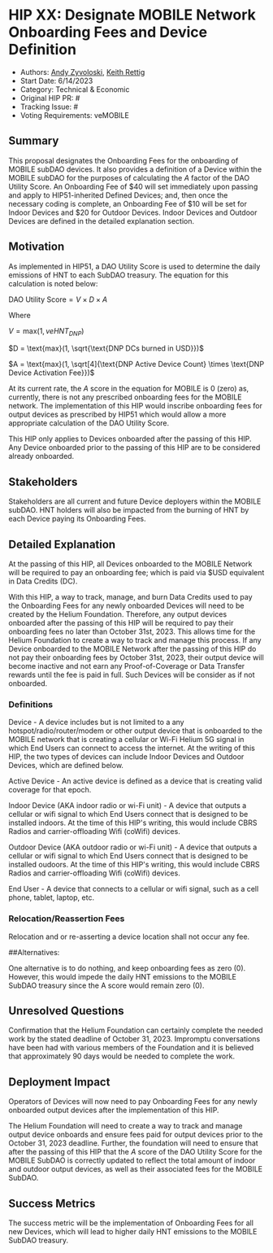 # HIP XX: Designate MOBILE Network Onboarding Fees and Device Definition
- Authors: [Andy Zyvoloski](https://github.com/heatedlime), [Keith Rettig](https://github.com/keithrettig)
- Start Date: 6/14/2023
- Category: Technical & Economic
- Original HIP PR: #
- Tracking Issue: #
- Voting Requirements: veMOBILE

## Summary
This proposal designates the Onboarding Fees for the onboarding of MOBILE subDAO devices.  It also provides a definition of a Device within the MOBILE subDAO for the purposes of calculating the $A$ factor of the DAO Utility Score.  An Onboarding Fee of $40 will set immediately upon passing and apply to HIP51-inherited Defined Devices; and, then once the necessary coding is complete, an Onboarding Fee of $10 will be set for Indoor Devices and $20 for Outdoor Devices.  Indoor Devices and Outdoor Devices are defined in the detailed explanation section.

## Motivation
As implemented in HIP51, a DAO Utility Score is used to determine the daily emissions of HNT to each SubDAO treasury. The equation for this calculation is noted below:

$\text{DAO Utility Score} = V \times D \times A$

Where

$V = \text{max}(1, veHNT_{DNP})$

$D = \text{max}(1, \sqrt{\text{DNP DCs burned in USD}})$

$A = \text{max}(1, \sqrt[4]{\text{DNP Active Device Count} \times \text{DNP Device Activation Fee}})$

At its current rate, the $A$ score in the equation for MOBILE is $0$ (zero) as, currently, there is not any prescribed onboarding fees for the MOBILE network.  The implementation of this HIP would inscribe onboarding fees for output devices as prescribed by HIP51 which would allow a more appropriate calculation of the DAO Utility Score.

This HIP only applies to Devices onboarded after the passing of this HIP.  Any Device onboarded prior to the passing of this HIP are to be considered already onboarded.

## Stakeholders
Stakeholders are all current and future Device deployers within the MOBILE subDAO.  HNT holders will also be impacted from the burning of HNT by each Device paying its Onboarding Fees.

## Detailed Explanation
At the passing of this HIP, all Devices onboarded to the MOBILE Network will be required to pay an onboarding fee; which is paid via $USD equivalent in Data Credits (DC). 

With this HIP, a way to track, manage, and burn Data Credits used to pay the Onboarding Fees for any newly onboarded Devices will need to be created by the Helium Foundation.  Therefore, any output devices onboarded after the passing of this HIP will be required to pay their onboarding fees no later than October 31st, 2023.  This allows time for the Helium Foundation to create a way to track and manage this process.  If any Device onboarded to the MOBILE Network after the passing of this HIP do not pay their onboarding fees by October 31st, 2023, their output device will become inactive and not earn any Proof-of-Coverage or Data Transfer rewards until the fee is paid in full.  Such Devices will be consider as if not onboarded.

### Definitions

Device - A device includes but is not limited to a any hotspot/radio/router/modem or other output device that is onboarded to the MOBILE network that is  creating a cellular or Wi-Fi Helium 5G signal in which End Users can connect to access the internet. At the writing of this HIP, the two types of devices can include Indoor Devices and Outdoor Devices, which are defined below. 

Active Device - An active device is defined as a device that is creating valid coverage for that epoch.

Indoor Device (AKA indoor radio or wi-Fi unit) - A device that outputs a cellular or wifi signal to which End Users connect that is designed to be installed indoors.  At the time of this HIP's writing, this would include CBRS Radios and carrier-offloading Wifi (coWifi) devices.

Outdoor Device (AKA outdoor radio or wi-Fi unit) - A device that outputs a cellular or wifi signal to which End Users connect that is designed to be installed oudoors.  At the time of this HIP's writing, this would include CBRS Radios and carrier-offloading Wifi (coWifi) devices.

End User - A device that connects to a cellular or wifi signal, such as a cell phone, tablet, laptop, etc.

### Relocation/Reassertion Fees
Relocation and or re-asserting a device location shall not occur any fee. 

##Alternatives:

One alternative is to do nothing, and keep onboarding fees as zero (0). However, this would impede the daily HNT emissions to the MOBILE SubDAO treasury since the A score would remain zero (0). 

## Unresolved Questions
Confirmation that the Helium Foundation can certainly complete the needed work by the stated deadline of October 31, 2023.  Impromptu conversations have been had with various members of the Foundation and it is believed that approximately 90 days would be needed to complete the work.

## Deployment Impact
Operators of Devices will now need to pay Onboarding Fees for any newly onboarded output devices after the implementation of this HIP.

The Helium Foundation will need to create a way to track and manage output device onboards and ensure fees paid for output devices prior to the October 31, 2023 deadline. Further, the foundation will need to ensure that after the passing of this HIP that the $A$ score of the DAO Utility Score for the MOBILE SubDAO is correctly updated to reflect the total amount of indoor and outdoor output devices, as well as their associated fees for the MOBILE SubDAO.

## Success Metrics
The success metric will be the implementation of Onboarding Fees for all new Devices, which will lead to higher daily HNT emissions to the MOBILE SubDAO treasury.



